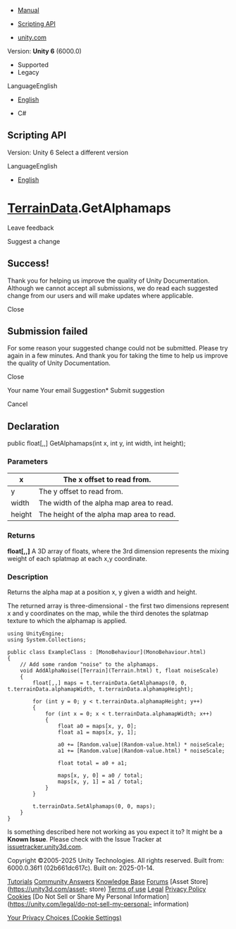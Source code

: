 [ ]()

  * [Manual](../Manual/index.html)
  * [Scripting API](../ScriptReference/index.html)

  * [unity.com](https://unity.com/)

Version: **Unity 6** (6000.0)

  * Supported
  * Legacy

LanguageEnglish

  * [English]()

  * C#

[ ](https://docs.unity3d.com)

## Scripting API

Version: Unity 6 Select a different version

LanguageEnglish

  * [English]()

#  [TerrainData](TerrainData.html).GetAlphamaps

Leave feedback

Suggest a change

## Success!

Thank you for helping us improve the quality of Unity Documentation. Although
we cannot accept all submissions, we do read each suggested change from our
users and will make updates where applicable.

Close

## Submission failed

For some reason your suggested change could not be submitted. Please <a>try
again</a> in a few minutes. And thank you for taking the time to help us
improve the quality of Unity Documentation.

Close

Your name Your email Suggestion* Submit suggestion

Cancel

[ ]()

## Declaration

public float[,,] GetAlphamaps(int x, int y, int width, int height);

### Parameters

x | The x offset to read from.  
---|---  
y | The y offset to read from.  
width | The width of the alpha map area to read.  
height | The height of the alpha map area to read.  
  
### Returns

**float[,,]** A 3D array of floats, where the 3rd dimension represents the
mixing weight of each splatmap at each x,y coordinate.

### Description

Returns the alpha map at a position x, y given a width and height.

The returned array is three-dimensional - the first two dimensions represent x
and y coordinates on the map, while the third denotes the splatmap texture to
which the alphamap is applied.

    
    
    using UnityEngine;
    using System.Collections;  
      
    public class ExampleClass : [MonoBehaviour](MonoBehaviour.html)
    {
        // Add some random "noise" to the alphamaps.
        void AddAlphaNoise([Terrain](Terrain.html) t, float noiseScale)
        {
            float[,,] maps = t.terrainData.GetAlphamaps(0, 0, t.terrainData.alphamapWidth, t.terrainData.alphamapHeight);  
      
            for (int y = 0; y < t.terrainData.alphamapHeight; y++)
            {
                for (int x = 0; x < t.terrainData.alphamapWidth; x++)
                {
                    float a0 = maps[x, y, 0];
                    float a1 = maps[x, y, 1];  
      
                    a0 += [Random.value](Random-value.html) * noiseScale;
                    a1 += [Random.value](Random-value.html) * noiseScale;  
      
                    float total = a0 + a1;  
      
                    maps[x, y, 0] = a0 / total;
                    maps[x, y, 1] = a1 / total;
                }
            }  
      
            t.terrainData.SetAlphamaps(0, 0, maps);
        }
    }
    

Is something described here not working as you expect it to? It might be a
**Known Issue**. Please check with the Issue Tracker at
[issuetracker.unity3d.com](https://issuetracker.unity3d.com).

Copyright ©2005-2025 Unity Technologies. All rights reserved. Built from:
6000.0.36f1 (02b661dc617c). Built on: 2025-01-14.

[Tutorials](https://unity3d.com/learn) [Community
Answers](https://answers.unity3d.com) [Knowledge
Base](https://support.unity3d.com/hc/en-us)
[Forums](https://forum.unity3d.com) [Asset Store](https://unity3d.com/asset-
store) [Terms of use](https://docs.unity3d.com/Manual/TermsOfUse.html)
[Legal](https://unity.com/legal) [Privacy
Policy](https://unity.com/legal/privacy-policy)
[Cookies](https://unity.com/legal/cookie-policy) [Do Not Sell or Share My
Personal Information](https://unity.com/legal/do-not-sell-my-personal-
information)

[Your Privacy Choices (Cookie Settings)](javascript:void\(0\);)


